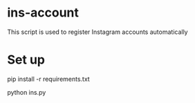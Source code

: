 # ins-account
This script is used to register Instagram accounts automatically 

# Set up
pip install -r requirements.txt

python ins.py

